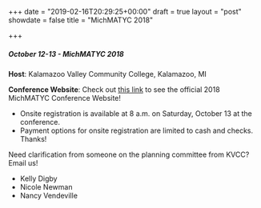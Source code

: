 +++
date = "2019-02-16T20:29:25+00:00"
draft = true
layout = "post"
showdate = false
title = "MichMATYC 2018"

+++
##### October 12-13 - MichMATYC 2018

**Host**: Kalamazoo Valley Community College, Kalamazoo, MI

**Conference Website**: Check out [this link](https://sites.google.com/view/michmatyc2018/home) to see the official 2018 MichMATYC Conference Website!

* Onsite registration is available at 8 a.m. on Saturday, October 13 at the conference.
* Payment options for onsite registration are limited to cash and checks.  Thanks!

Need clarification from someone on the planning committee from KVCC?  Email us!

* Kelly Digby
* Nicole Newman
* Nancy Vendeville